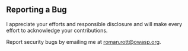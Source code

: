 ## Reporting a Bug
I appreciate your efforts and responsible disclosure and will make every effort to acknowledge your contributions.

Report security bugs by emailing me at roman.rott@owasp.org.
